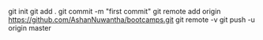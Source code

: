 git init
git add .
git commit -m "first commit"
git remote add origin https://github.com/AshanNuwantha/bootcamps.git
git remote -v
git push -u origin master
